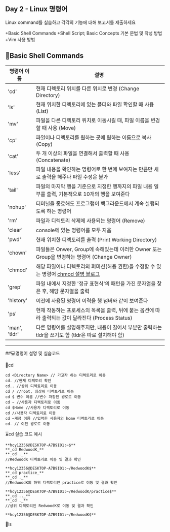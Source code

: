 Day 2 - Linux 명령어
---
Linux command를 실습하고 각각의 기능에 대해 보고서를 제출하세요

+Basic Shell Commands
+Shell Script; Basic Concepts 기본 문법 및 작성 방법
+Vim 사용 방법

📕Basic Shell Commands
---
명령어 이름|설명
---|---
'cd'|현재 디렉토리 위치를 다른 위치로 변경 (Change Directory)
'ls'|현재 위치한 디렉토리에 있는 폴더와 파일 확인할 때 사용 (List)
'mv'|파일을 다른 디렉토리 위치로 이동시킬 때, 파일 이름을 변경할 때 사용 (Move)
'cp'|파일이나 디렉토리를 원하는 곳에 원하는 이름으로 복사 (Copy)
'cat'|두 개 이상의 파일을 연결해서 출력할 때 사용 (Concatenate)
'less'|파일 내용을 확인하는 명령어로 한 번에 보여지는 만큼만 새로 출력을 해주나 파일 수정은 불가
'tail'|파일의 마지막 행을 기준으로 지정한 행까지의 파일 내용 일부를 출력, 기본적으로 10개의 행을 보여준다
'nohup'|터미널을 종료해도 프로그램이 백그라운드에서 계속 실행되도록 하는 명령어
'rm'|파일과 디렉토리 삭제에 사용되는 명령어 (Remove)
'clear'|console에 있는 명령어를 모두 지움
'pwd'|현재 위치한 디렉토리를 출력 (Print Working Directory)
'chown'|파일들은 Onwer, Group에 속해있는데 이러한 Owner 또는 Group을 변경하는 명령어 (Change Owner)
'chmod'|해당 파일이나 디렉토리의 퍼미션(허용 권한)을 수정할 수 있는 명령어 [chmod 설명 블로그](https://recipes4dev.tistory.com/175)
'grep'|파일 내에서 지정한 '정규 표현식'의 패턴을 가진 문자열을 찾은 후, 해당 문자열을 출력[](https://velog.io/@devmin/TIL-%EC%A0%95%EA%B7%9C%ED%91%9C%ED%98%84%EC%8B%9D-%EC%95%8C%EC%95%84%EA%B0%80%EA%B8%B0-s8k1vs4j8y)
'history'|이전에 사용된 명령어 이력을 행 넘버와 같이 보여준다
'ps'|현재 작동하는 프로세스의 목록을 출력, 뒤에 붙는 옵션에 따라 출력되는 값이 달라진다 (Process Status)
'man', 'tldr'|다른 명령어를 설명해주지만, 내용이 길어서 부분만 출력하는 tldr을 쓰기도 함 (tldr은 따로 설치해야 함)

---

##💻명령어 설명 및 실습코드

🔎cd

```
cd <Directory Name> // 가고자 하는 디렉토리로 이동
cd. //현재 디렉토리 확인
cd.. //상위 디렉토리로 이동
cd / //root, 최상위 디렉토리로 이동
cd $ 변수 이름 //변수 저장된 경로로 이동
cd ~ //사용자 디렉토리로 이동
cd $Home //사용자 디렉토리로 이동
cd //사용자 디렉토리로 이동
cd ~계정 이름 //입력한 사용자의 home 디렉토리로 이동
cd- // 이전 경로로 이동
```

⌛cd 실습 코드 예시

```
**hcy12356@DESKTOP-A7B9I01:~$**
**_cd RedwoodK_**
**_cd ._**
//RedwoodK 디렉토리로 이동 및 결과 확인

**hcy12356@DESKTOP-A7B9I01:~/RedwoodK$**
**_cd practice_**
**_cd ._**
//RedwoodK의 하위 디렉토리인 practice로 이동 및 결과 확인

**hcy12356@DESKTOP-A7B9I01:~/RedwoodK/practice$**
**_cd .._**
**_cd ._**
//상위 디렉토리인 RedwoodK로 이동 및 결과 확인

**hcy12356@DESKTOP-A7B9I01:~/RedwoodK$**
```

🔎ls
